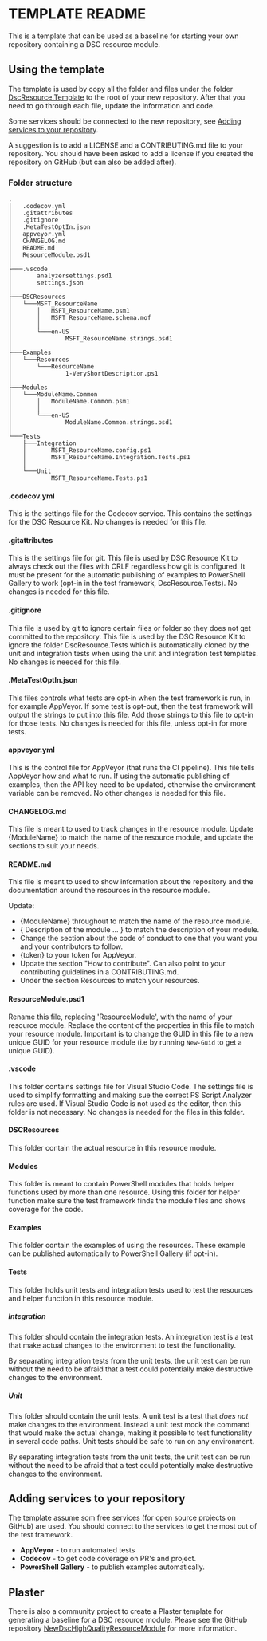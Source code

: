 # TEMPLATE README

This is a template that can be used as a baseline for starting your own
repository containing a DSC resource module.

## Using the template

The template is used by copy all the folder and files under the folder
[DscResource.Template](https://github.com/PowerShell/DscResources/tree/master/DscResource.Template)
to the root of your new repository.
After that you need to go through each file, update the information and code.

Some services should be connected to the new repository, see
[Adding services to your repository](#adding-services-to-your-repository).

A suggestion is to add a LICENSE and a CONTRIBUTING.md file to your repository.
You should have been asked to add a license if you created the repository on
GitHub (but can also be added after).

### Folder structure

```plaintext
.
│   .codecov.yml
│   .gitattributes
│   .gitignore
│   .MetaTestOptIn.json
│   appveyor.yml
│   CHANGELOG.md
│   README.md
│   ResourceModule.psd1
│
├───.vscode
│       analyzersettings.psd1
│       settings.json
│
├───DSCResources
│   └───MSFT_ResourceName
│       │   MSFT_ResourceName.psm1
│       │   MSFT_ResourceName.schema.mof
│       │
│       └───en-US
│               MSFT_ResourceName.strings.psd1
│
├───Examples
│   └───Resources
│       └───ResourceName
│               1-VeryShortDescription.ps1
│
├───Modules
│   └───ModuleName.Common
│       │   ModuleName.Common.psm1
│       │
│       └───en-US
│               ModuleName.Common.strings.psd1
│
└───Tests
    ├───Integration
    │       MSFT_ResourceName.config.ps1
    │       MSFT_ResourceName.Integration.Tests.ps1
    │
    └───Unit
            MSFT_ResourceName.Tests.ps1
```

#### .codecov.yml

This is the settings file for the Codecov service. This contains the settings
for the DSC Resource Kit.
No changes is needed for this file.

#### .gitattributes

This is the settings file for git. This file is used by DSC Resource Kit to
always check out the files with CRLF regardless how git is configured.
It must be present for the automatic publishing of examples to PowerShell Gallery
to work (opt-in in the test framework, DscResource.Tests).
No changes is needed for this file.

#### .gitignore

This file is used by git to ignore certain files or folder so they does not get
committed to the repository. This file is used by the DSC Resource Kit to ignore
the folder DscResource.Tests which is automatically cloned by the unit and
integration tests when using the unit and integration test templates.
No changes is needed for this file.

#### .MetaTestOptIn.json

This files controls what tests are opt-in when the test framework is run, in for
example AppVeyor.
If some test is opt-out, then the test framework will output the strings to put
into this file. Add those strings to this file to opt-in for those tests.
No changes is needed for this file, unless opt-in for more tests.

#### appveyor.yml

This is the control file for AppVeyor (that runs the CI pipeline). This file
tells AppVeyor how and what to run.
If using the automatic publishing of examples, then the API key need to be
updated, otherwise the environment variable can be removed.
No other changes is needed for this file.

#### CHANGELOG.md

This file is meant to used to track changes in the resource module. Update
{ModuleName} to match the name of the resource module, and update the sections
to suit your needs.

#### README.md

This file is meant to used to show information about the repository and the
documentation around the resources in the resource module.

Update:

- {ModuleName} throughout to match the name of the resource module.
- { Description of the module ... } to match the description of your module.
- Change the section about the code of conduct to one that you want you and your
  contributors to follow.
- {token} to your token for AppVeyor.
- Update the section "How to contribute". Can also point to your contributing
  guidelines in a CONTRIBUTING.md.
- Under the section Resources to match your resources.

#### ResourceModule.psd1

Rename this file, replacing 'ResourceModule', with the name of your resource
module.
Replace the content of the properties in this file to match your resource module.
Important is to change the GUID in this file to a new unique GUID for your
resource module (i.e by running `New-Guid` to get a unique GUID).

#### .vscode

This folder contains settings file for Visual Studio Code. The settings file
is used to simplify formatting and making sue the correct PS Script Analyzer
rules are used.
If Visual Studio Code is not used as the editor, then this folder is not
necessary. No changes is needed for the files in this folder.

#### DSCResources

This folder contain the actual resource in this resource module.

#### Modules

This folder is meant to contain PowerShell modules that holds helper functions
used by more than one resource. Using this folder for helper function make sure
the test framework finds the module files and shows coverage for the code.

#### Examples

This folder contain the examples of using the resources. These example can
be published automatically to PowerShell Gallery (if opt-in).

#### Tests

This folder holds unit tests and integration tests used to test the resources
and helper function in this resource module.

##### Integration

This folder should contain the integration tests. An integration test is a test
that make actual changes to the environment to test the functionality.

By separating integration tests from the unit tests, the unit test can be run
without the need to be afraid that a test could potentially make destructive
changes to the environment.

##### Unit

This folder should contain the unit tests. A unit test is a test
that _does not_ make changes to the environment. Instead a unit test mock
the command that would make the actual change, making it possible to test
functionality in several code paths.
Unit tests should be safe to run on any environment.

By separating integration tests from the unit tests, the unit test can be run
without the need to be afraid that a test could potentially make destructive
changes to the environment.

## Adding services to your repository

The template assume som free services (for open source projects on GitHub) are
used. You should connect to the services to get the most out of the test framework.

- **AppVeyor** - to run automated tests
- **Codecov** - to get code coverage on PR's and project.
- **PowerShell Gallery** - to publish examples automatically.

## Plaster

There is also a community project to create a Plaster template for generating
a baseline for a DSC resource module. Please see the GitHub repository
[NewDscHighQualityResourceModule](https://github.com/bgelens/NewDscHighQualityResourceModule)
for more information.
